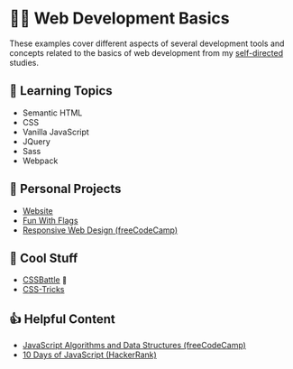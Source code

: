 # :man_technologist: Web Development Basics

These examples cover different aspects of several development tools and concepts related to the basics of web development from my [self-directed](https://github.com/DanielBrito/self-learning) studies.

## 📑 Learning Topics

- Semantic HTML
- CSS
- Vanilla JavaScript
- JQuery
- Sass
- Webpack

## 🚀 Personal Projects

- [Website](https://danielbrito.github.io/)
- [Fun With Flags](https://github.com/DanielBrito/fun-with-flags)
- [Responsive Web Design (freeCodeCamp)](https://codepen.io/collection/nkmzqa)

## 🎉 Cool Stuff

- [CSSBattle](https://cssbattle.dev/) <a href="https://cssbattle.dev/player/danielbrito" style="text-decoration: none; font-size: 12px" title="My profile">👤</a>
- [CSS-Tricks](https://css-tricks.com/)

## 👍 Helpful Content

- [JavaScript Algorithms and Data Structures (freeCodeCamp)](https://www.freecodecamp.org/learn/javascript-algorithms-and-data-structures/)
- [10 Days of JavaScript (HackerRank)](https://www.hackerrank.com/domains/tutorials/10-days-of-javascript)